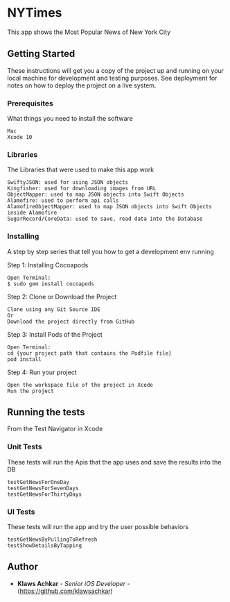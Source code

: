 # NYTimes
This app shows the Most Popular News of New York City

## Getting Started

These instructions will get you a copy of the project up and running on your local machine for development and testing purposes. See deployment for notes on how to deploy the project on a live system.

### Prerequisites

What things you need to install the software

```
Mac
Xcode 10
```

### Libraries

The Libraries that were used to make this app work

```
SwiftyJSON: used for using JSON objects
Kingfisher: used for downloading images from URL
ObjectMapper: used to map JSON objects into Swift Objects
Alamofire: used to perform api calls
AlamofireObjectMapper: used to map JSON objects into Swift Objects inside Alamofire
SugarRecord/CoreData: used to save, read data into the Database
```

### Installing

A step by step series that tell you how to get a development env running

Step 1: Installing Cocoapods

```
Open Terminal:
$ sudo gem install cocoapods
```

Step 2: Clone or Download the Project 

```
Clone using any Git Source IDE
Or
Download the project directly from GitHub
```

Step 3: Install Pods of the Project 

```
Open Terminal:
cd {your project path that contains the Podfile file}
pod install
```

Step 4: Run your project

```
Open the workspace file of the project in Xcode
Run the project
```

## Running the tests

From the Test Navigator in Xcode

### Unit Tests

These tests will run the Apis that the app uses and save the results into the DB

```
testGetNewsForOneDay
testGetNewsForSevenDays
testGetNewsForThirtyDays
```

### UI Tests

These tests will run the app and try the user possible behaviors

```
testGetNewsByPullingToRefresh
testShowDetailsByTapping
```

## Author

* **Klaws Achkar** - *Senior iOS Developer* - (https://github.com/klawsachkar)
